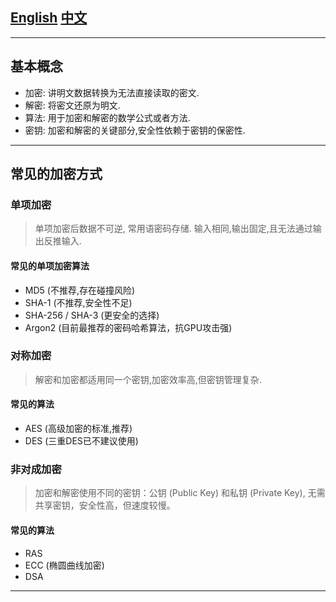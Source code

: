 
## **[English](https://github.com/AlfredThor/Encipher)** **[中文](https://github.com/AlfredThor/Encipher/blob/master/README_CN.md)**

---

## 基本概念

- 加密: 讲明文数据转换为无法直接读取的密文.
- 解密: 将密文还原为明文.
- 算法: 用于加密和解密的数学公式或者方法.
- 密钥: 加密和解密的关键部分,安全性依赖于密钥的保密性.

---

## 常见的加密方式

### 单项加密

> 单项加密后数据不可逆, 常用语密码存储. 输入相同,输出固定,且无法通过输出反推输入.

#### 常见的单项加密算法

- MD5 (不推荐,存在碰撞风险)
- SHA-1 (不推荐,安全性不足)
- SHA-256 / SHA-3 (更安全的选择)
- Argon2 (目前最推荐的密码哈希算法，抗GPU攻击强)

### 对称加密

> 解密和加密都适用同一个密钥,加密效率高,但密钥管理复杂.

#### 常见的算法

- AES (高级加密的标准,推荐)
- DES (三重DES已不建议使用)

### 非对成加密

> 加密和解密使用不同的密钥：公钥 (Public Key) 和私钥 (Private Key), 无需共享密钥，安全性高，但速度较慢。

#### 常见的算法

- RAS
- ECC (椭圆曲线加密)
- DSA

---